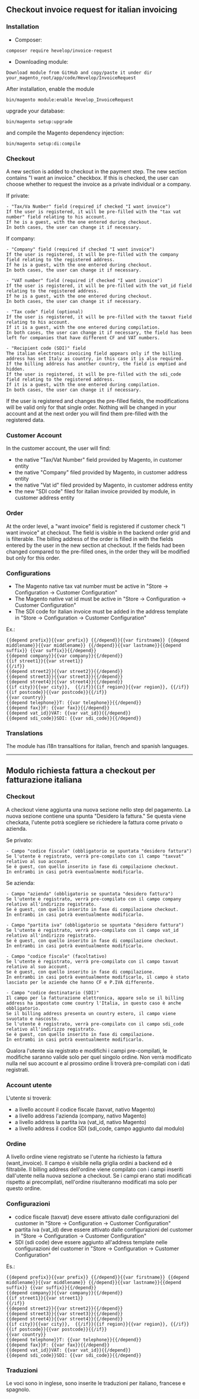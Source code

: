 ## Checkout invoice request for italian invoicing
### Installation
- Composer:
```
composer require hevelop/invoice-request
```
- Downloading module:
```
Download module from GitHub and copy/paste it under dir your_magento_root/app/code/Hevelop/InvoiceRequest
```

After installation, enable the module
```
bin/magento module:enable Hevelop_InvoiceRequest
```
upgrade your database:
```
bin/magento setup:upgrade
```
and compile the Magento dependency injection:
```
bin/magento setup:di:compile
```

### Checkout
A new section is added to checkout in the payment step.
The new section contains "I want an invoice." checkbox. If this is checked, the user can choose whether to request the invoice as a private individual or a company.

If private:
```
- "Tax/Va Number" field (required if checked "I want invoice")
If the user is registered, it will be pre-filled with the "tax vat number" field relating to his account.
If he is a guest, with the one entered during checkout.
In both cases, the user can change it if necessary.
```
If company:
```
- "Company" field (required if checked "I want invoice")
If the user is registered, it will be pre-filled with the company field relating to the registered address.
If he is a guest, with the one entered during checkout.
In both cases, the user can change it if necessary.

- "VAT number" field (required if checked "I want invoice")
If the user is registered, it will be pre-filled with the vat_id field relating to the registered address.
If he is a guest, with the one entered during checkout.
In both cases, the user can change it if necessary.

- "Tax code" field (optional)
If the user is registered, it will be pre-filled with the taxvat field relating to his account.
If it is a guest, with the one entered during compilation.
In both cases, the user can change it if necessary, the field has been left for companies that have different CF and VAT numbers.

- "Recipient code (SDI)" field
The italian electronic invoicing field appears only if the billing address has set Italy as country, in this case it is also required.
If the billing address has another country, the field is emptied and hidden.
If the user is registered, it will be pre-filled with the sdi_code field relating to the registered address.
If it is a guest, with the one entered during compilation.
In both cases, the user can change it if necessary.
```
If the user is registered and changes the pre-filled fields, the modifications will be valid only for that single order.
Nothing will be changed in your account and at the next order you will find them pre-filled with the registered data.

### Customer Account
In the customer account, the user will find:
- the native "Tax/Vat Number" field provided by Magento, in customer entity
- the native "Company" filed provided by Magento, in customer address entity
- the native "Vat id" filed provided by Magento, in customer address entity
- the new "SDI code" filed for italian invoice provided by module, in customer address entity

### Order
At the order level, a "want invoice" field is registered if customer check "I want invoice" at checkout.
The field is visible in the backend order grid and is filterable.
The billing address of the order is filled in with the fields entered by the user in the new section at checkout.
If the fields had been changed compared to the pre-filled ones, in the order they will be modified but only for this order.

### Configurations
- The Magento native tax vat number must be active in "Store -> Configuration -> Customer Configuration"
- The Magento native vat id must be active in "Store -> Configuration -> Customer Configuration"
- The SDI code for italian invoice must be added in the address template in "Store -> Configuration -> Customer Configuration"

Ex.:
```
{{depend prefix}}{{var prefix}} {{/depend}}{{var firstname}} {{depend middlename}}{{var middlename}} {{/depend}}{{var lastname}}{{depend suffix}} {{var suffix}}{{/depend}}
{{depend company}}{{var company}}{{/depend}}
{{if street1}}{{var street1}}
{{/if}}
{{depend street2}}{{var street2}}{{/depend}}
{{depend street3}}{{var street3}}{{/depend}}
{{depend street4}}{{var street4}}{{/depend}}
{{if city}}{{var city}},  {{/if}}{{if region}}{{var region}}, {{/if}}{{if postcode}}{{var postcode}}{{/if}}
{{var country}}
{{depend telephone}}T: {{var telephone}}{{/depend}}
{{depend fax}}F: {{var fax}}{{/depend}}
{{depend vat_id}}VAT: {{var vat_id}}{{/depend}}
{{depend sdi_code}}SDI: {{var sdi_code}}{{/depend}}
```

### Translations
The module has i18n transaltions for italian, french and spanish languages.

--------------------------------------------------------------------------------------------------------------------------------------------------------------------------------------


## Modulo richiesta fattura a checkout per fatturazione italiana

### Checkout
A checkout viene aggiunta una nuova sezione nello step del pagamento.
La nuova sezione contiene una spunta "Desidero la fattura." Se questa viene checkata, l'utente potrà scegliere se richiedere la fattura come privato o azienda.

Se privato:
```
- Campo "codice fiscale" (obbligatorio se spuntata "desidero fattura")
Se l'utente è registrato, verrà pre-compilato con il campo "taxvat" relativo al suo account.
Se è guest, con quello inserito in fase di compilazione checkout.
In entrambi in casi potrà eventualmente modificarlo.
```
Se azienda:
```
- Campo "azienda" (obbligatorio se spuntata "desidero fattura")
Se l'utente è registrato, verrà pre-compilato con il campo company relativo all'indirizzo registrato.
Se è guest, con quello inserito in fase di compilazione checkout.
In entrambi in casi potrà eventualmente modificarlo.

- Campo "partita iva" (obbligatorio se spuntata "desidero fattura")
Se l'utente è registrato, verrà pre-compilato con il campo vat_id relativo all'indirizzo registrato.
Se è guest, con quello inserito in fase di compilazione checkout.
In entrambi in casi potrà eventualmente modificarlo.

- Campo "codice fiscale" (facoltativo)
Se l'utente è registrato, verrà pre-compilato con il campo taxvat relativo al suo account.
Se è guest, con quello inserito in fase di compilazione.
In entrambi in casi potrà eventualmente modificarlo, il campo è stato lasciato per le aziende che hanno CF e P.IVA differente.

- Campo "codice destinatario (SDI)"
Il campo per la fatturazione elettronica, appare solo se il billing address ha impostato come country l'Italia, in questo caso è anche obbligatorio.
Se il billing address presenta un country estero, il campo viene svuotato e nascosto.
Se l'utente è registrato, verrà pre-compilato con il campo sdi_code relativo all'indirizzo registrato.
Se è guest, con quello inserito in fase di compilazione.
In entrambi in casi potrà eventualmente modificarlo.
```
Qualora l'utente sia registrato e modifichi i campi pre-compilati, le modifiche saranno valide solo per quel singolo ordine.
Non verrà modificato nulla nel suo account e al prossimo ordine li troverà pre-compilati con i dati registrati.

### Account utente
L'utente si troverà:
- a livello account il codice fiscale (taxvat, nativo Magento)
- a livello address l'azienda (company, nativo Magento)
- a livello address la partita iva (vat_id, nativo Magento)
- a livello address il codice SDI (sdi_code, campo aggiunto dal modulo)

### Ordine
A livello ordine viene registrato se l'utente ha richiesto la fattura (want_invoice).
Il campo è visibile nella griglia ordini a backend ed è filtrabile.
Il billing address dell'ordine viene compilato con i campi inseriti dall'utente nella nuova sezione a checkout.
Se i campi erano stati modificati rispetto ai precompilati, nell'ordine risulteranno modificati ma solo per questo ordine.

### Configurazioni
- codice fiscale (taxvat) deve essere attivato dalle configurazioni del customer in "Store -> Configuration -> Customer Configuration"
- partita iva (vat_id) deve essere attivato dalle configurazioni del customer in "Store -> Configuration -> Customer Configuration"
- SDI (sdi code) deve essere aggiunto all'address template nelle configurazioni del customer in "Store -> Configuration -> Customer Configuration"

Es.:
```
{{depend prefix}}{{var prefix}} {{/depend}}{{var firstname}} {{depend middlename}}{{var middlename}} {{/depend}}{{var lastname}}{{depend suffix}} {{var suffix}}{{/depend}}
{{depend company}}{{var company}}{{/depend}}
{{if street1}}{{var street1}}
{{/if}}
{{depend street2}}{{var street2}}{{/depend}}
{{depend street3}}{{var street3}}{{/depend}}
{{depend street4}}{{var street4}}{{/depend}}
{{if city}}{{var city}},  {{/if}}{{if region}}{{var region}}, {{/if}}{{if postcode}}{{var postcode}}{{/if}}
{{var country}}
{{depend telephone}}T: {{var telephone}}{{/depend}}
{{depend fax}}F: {{var fax}}{{/depend}}
{{depend vat_id}}VAT: {{var vat_id}}{{/depend}}
{{depend sdi_code}}SDI: {{var sdi_code}}{{/depend}}
```

### Traduzioni
Le voci sono in inglese, sono inserite le traduzioni per italiano, francese e spagnolo.
